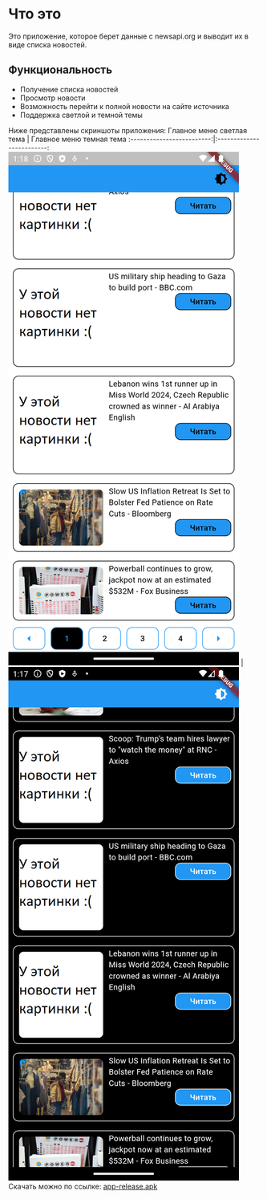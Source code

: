 # Что это
Это приложение, которое берет данные с newsapi.org и выводит их в виде списка новостей.

## Функциональность

- Получение списка новостей
- Просмотр новости
- Возможность перейти к полной новости на сайте источника
- Поддержка светлой и темной темы

Ниже представлены скриншоты приложения:
Главное меню светлая тема             |  Главное меню темная тема
:-------------------------:|:-------------------------:
![](screenshots/main_light.png)  |  ![](screenshots/main_dark.png)
Скачать можно по ссылке: [app-release.apk](https://raw.githubusercontent.com/kosyan2917/flutter_dz1/master/app-release.apk)
